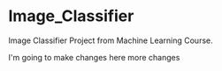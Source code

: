 # Image_Classifier
Image Classifier Project from Machine Learning Course.


I'm going to make changes here more changes